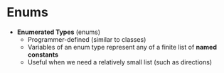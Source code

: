 # Enums

* **Enumerated Types** (enums)
    * Programmer-defined (similar to classes)
    * Variables of an enum type represent any of a finite list of **named constants**
    * Useful when we need a relatively small list (such as directions)